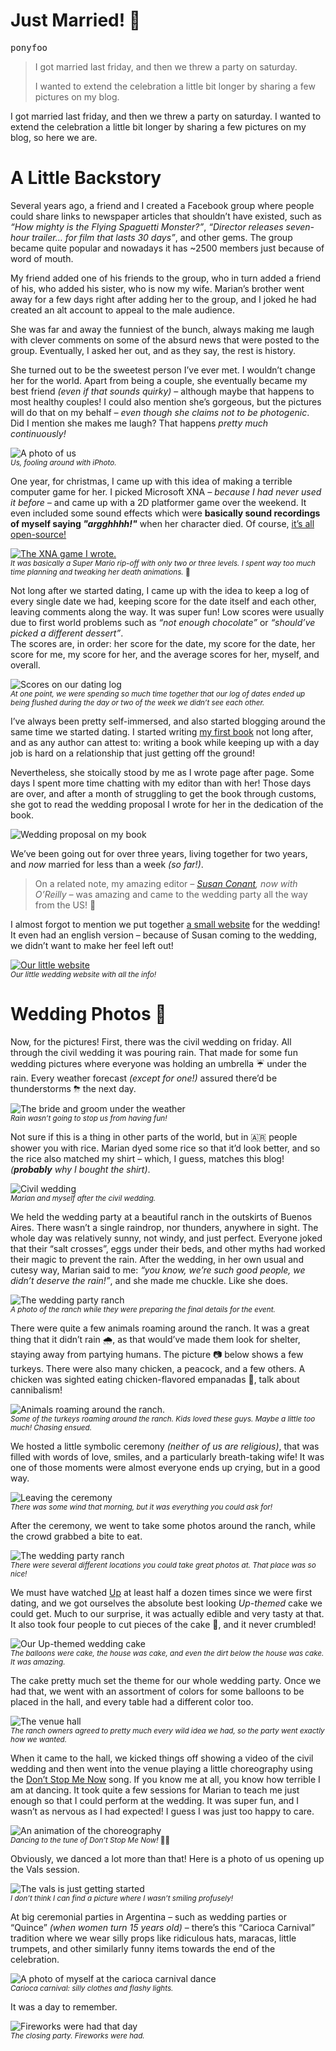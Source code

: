<div></div>

<h1>Just Married! &#x1F389;</h1>

<p><kbd>ponyfoo</kbd></p>

<blockquote><p>I got married last friday, and then we threw a party on saturday.</p>
<p>I wanted to extend the celebration a little bit longer by sharing a few pictures on my blog.</p>
</blockquote>

<div><p>I got married last friday, and then we threw a party on saturday. I wanted to extend the celebration a little bit longer by sharing a few pictures on my blog, so here we are.</p></div>

<div></div>

<div><h1 id="a-little-backstory">A Little Backstory</h1> <p>Several years ago, a friend and I created a Facebook group where people could share links to newspaper articles that shouldn&#x2019;t have existed, such as <em>&#x201C;How mighty is the Flying Spaguetti Monster?&#x201D;</em>, <em>&#x201C;Director releases seven-hour trailer&#x2026; for film that lasts 30 days&#x201D;</em>, and other gems. The group became quite popular and nowadays it has ~2500 members just because of word of mouth.</p> <p>My friend added one of his friends to the group, who in turn added a friend of his, who added his sister, who is now my wife. Marian&#x2019;s brother went away for a few days right after adding her to the group, and I joked he had created an alt account to appeal to the male audience.</p> <p>She was far and away the funniest of the bunch, always making me laugh with clever comments on some of the absurd news that were posted to the group. Eventually, I asked her out, and as they say, the rest is history.</p> <p>She turned out to be the sweetest person I&#x2019;ve ever met. I wouldn&#x2019;t change her for the world. Apart from being a couple, she eventually became my best friend <em>(even if that sounds quirky)</em> &#x2013; although maybe that happens to most healthy couples! I could also mention she&#x2019;s gorgeous, but the pictures will do that on my behalf <em>&#x2013; even though she claims not to be photogenic</em>. Did I mention she makes me laugh? That happens <em>pretty much continuously!</em></p> <p><img src="https://i.imgur.com/Hsx9pWl.jpg" alt="A photo of us"><br> <sub><em>Us, fooling around with iPhoto.</em></sub></p> <p>One year, for christmas, I came up with this idea of making a terrible computer game for her. I picked Microsoft XNA <em>&#x2013; because I had never used it before &#x2013;</em> and came up with a 2D platformer game over the weekend. It even included some sound effects which were <strong>basically sound recordings of myself saying <em>&quot;argghhhh!&quot;</em></strong> when her character died. Of course, <a href="https://github.com/bevacqua/marianx" target="_blank" aria-label="bevacqua/marianx on GitHub">it&#x2019;s all open-source!</a></p> <p><a href="https://github.com/bevacqua/marianx" target="_blank" aria-label="bevacqua/marianx on GitHub"><img alt="The XNA game I wrote." class="" src="https://i.imgur.com/JLaVvpk.png"></a><br> <sub><em>It was basically a Super Mario rip-off with only two or three levels. I spent way too much time planning and tweaking her death animations.</em> &#x1F479;</sub></p> <p>Not long after we started dating, I came up with the idea to keep a log of every single date we had, keeping score for the date itself and each other, leaving comments along the way. It was super fun! Low scores were usually due to first world problems such as <em>&#x201C;not enough chocolate&#x201D;</em> or <em>&#x201C;should&#x2019;ve picked a different dessert&#x201D;</em>.<br> The scores are, in order: her score for the date, my score for the date, her score for me, my score for her, and the average scores for her, myself, and overall.</p> <p><img alt="Scores on our dating log" class="" src="https://i.imgur.com/SuoD6Pr.png"><br> <sub><em>At one point, we were spending so much time together that our log of dates ended up being flushed during the day or two of the week we didn&#x2019;t see each other.</em></sub></p> <p>I&#x2019;ve always been pretty self-immersed, and also started blogging around the same time we started dating. I started writing <a href="https://ponyfoo.com/books/javascript-application-design" aria-label="JavaScript Application Design: A Build-First Approach">my first book</a> not long after, and as any author can attest to: writing a book while keeping up with a day job is hard on a relationship that just getting off the ground!</p> <p>Nevertheless, she stoically stood by me as I wrote page after page. Some days I spent more time chatting with my editor than with her! Those days are over, and after a month of struggling to get the book through customs, she got to read the wedding proposal I wrote for her in the dedication of the book.</p> <p><img alt="Wedding proposal on my book" class="" src="https://i.imgur.com/myv5xAw.jpg"></p> <p>We&#x2019;ve been going out for over three years, living together for two years, and <em>now</em> married for less than a week <em>(so far!)</em>.</p> <blockquote> <p>On a related note, my amazing editor <em>&#x2013; <a href="https://www.linkedin.com/in/susanconant" target="_blank" aria-label="Susan Conant on LinkedIn">Susan Conant</a>, now with O&#x2019;Reilly &#x2013;</em> was amazing and came to the wedding party all the way from the US! &#x1F389;</p> </blockquote> <p>I almost forgot to mention we put together <a href="https://tiramoslacasaporlaventana.com/en/" target="_blank" aria-label="Tiramos la Casa por la Ventana">a small website</a> for the wedding! It even had an english version &#x2013; because of Susan coming to the wedding, we didn&#x2019;t want to make her feel left out!</p> <p><a href="https://tiramoslacasaporlaventana.com/en/" target="_blank" aria-label="Tiramos la Casa por la Ventana"><img alt="Our little website" class="" src="https://i.imgur.com/I39PiiT.png"></a><br> <sub><em>Our little wedding website with all the info!</em></sub></p></div>

<div><h1 id="wedding-photos">Wedding Photos &#x1F4F8;</h1> <p>Now, for the pictures! First, there was the civil wedding on friday. All through the civil wedding it was pouring rain. That made for some fun wedding pictures where everyone was holding an umbrella &#x2614; under the rain. Every weather forecast <em>(except for one!)</em> assured there&#x2019;d be thunderstorms &#x26C8; the next day.</p> <p><img alt="The bride and groom under the weather" class="" src="https://i.imgur.com/nVVgC8K.jpg"><br> <sub><em>Rain wasn&#x2019;t going to stop us from having fun!</em></sub></p> <p>Not sure if this is a thing in other parts of the world, but in &#x1F1E6;&#x1F1F7; people shower you with rice. Marian dyed some rice so that it&#x2019;d look better, and so the rice also matched my shirt &#x2013; which, I guess, matches this blog! <em>(<strong>probably</strong> why I bought the shirt)</em>.</p> <p><img alt="Civil wedding" class="" src="https://i.imgur.com/Tx91For.jpg"><br> <sub><em>Marian and myself after the civil wedding.</em></sub></p> <p>We held the wedding party at a beautiful ranch in the outskirts of Buenos Aires. There wasn&#x2019;t a single raindrop, nor thunders, anywhere in sight. The whole day was relatively sunny, not windy, and just perfect. Everyone joked that their &#x201C;salt crosses&#x201D;, eggs under their beds, and other myths had worked their magic to prevent the rain. After the wedding, in her own usual and cutesy way, Marian said to me: <em>&#x201C;you know, we&#x2019;re such good people, we didn&#x2019;t deserve the rain!&#x201D;</em>, and she made me chuckle. Like she does.</p> <p><img alt="The wedding party ranch" class="" src="https://i.imgur.com/JJ8hJmc.jpg"><br> <sub><em>A photo of the ranch while they were preparing the final details for the event.</em></sub></p> <p>There were quite a few animals roaming around the ranch. It was a great thing that it didn&#x2019;t rain &#x1F327;, as that would&#x2019;ve made them look for shelter, staying away from partying humans. The picture &#x1F4F7; below shows a few turkeys. There were also many chicken, a peacock, and a few others. A chicken was sighted eating chicken-flavored empanadas &#x1F32E;, talk about cannibalism!</p> <p><img alt="Animals roaming around the ranch." class="" src="https://i.imgur.com/XHSHEl7.jpg"><br> <sub><em>Some of the turkeys roaming around the ranch. Kids loved these guys. Maybe a little too much! Chasing ensued.</em></sub></p> <p>We hosted a little symbolic ceremony <em>(neither of us are religious)</em>, that was filled with words of love, smiles, and a particularly breath-taking wife! It was one of those moments were almost everyone ends up crying, but in a good way.</p> <p><img alt="Leaving the ceremony" class="" src="https://i.imgur.com/N4Q1rfF.jpg"><br> <sub><em>There was some wind that morning, but it was everything you could ask for!</em></sub></p> <p>After the ceremony, we went to take some photos around the ranch, while the crowd grabbed a bite to eat.</p> <p><img alt="The wedding party ranch" class="" src="https://i.imgur.com/JNjFpAe.jpg"><br> <sub><em>There were several different locations you could take great photos at. That place was so nice!</em></sub></p> <p>We must have watched <a href="http://www.imdb.com/title/tt1049413/" target="_blank" aria-label="Up (2009) &#x2013; Pixar">Up</a> at least half a dozen times since we were first dating, and we got ourselves the absolute best looking <em>Up-themed</em> cake we could get. Much to our surprise, it was actually edible and very tasty at that. It also took four people to cut pieces of the cake &#x1F370;, and it never crumbled!</p> <p><img alt="Our Up-themed wedding cake" class="" src="https://i.imgur.com/Zu4MW0c.jpg"><br> <sub><em>The balloons were cake, the house was cake, and even the dirt below the house was cake. It was amazing.</em></sub></p> <p>The cake pretty much set the theme for our whole wedding party. Once we had that, we went with an assortment of colors for some balloons to be placed in the hall, and every table had a different color too.</p> <p><img alt="The venue hall" class="" src="https://i.imgur.com/x7sXls0.jpg"><br> <sub><em>The ranch owners agreed to pretty much every wild idea we had, so the party went exactly how we wanted.</em></sub></p> <p>When it came to the hall, we kicked things off showing a video of the civil wedding and then went into the venue playing a little choreography using the <a href="https://www.youtube.com/watch?v=HgzGwKwLmgM" target="_blank" aria-label="Don&apos;t Stop Me Now &#x2013; Queen">Don&#x2019;t Stop Me Now</a> song. If you know me at all, you know how terrible I am at dancing. It took quite a few sessions for Marian to teach me just enough so that I could perform at the wedding. It was super fun, and I wasn&#x2019;t as nervous as I had expected! I guess I was just too happy to care.</p> <p><img alt="An animation of the choreography" class="" src="https://i.imgur.com/2TaWr3D.gif"><br> <sub><em>Dancing to the tune of Don&#x2019;t Stop Me Now!</em> &#x1F483;&#x1F3B6;</sub></p> <p>Obviously, we danced a lot more than that! Here is a photo of us opening up the Vals session.</p> <p><img alt="The vals is just getting started" class="" src="https://i.imgur.com/ZHE55OM.jpg"><br> <sub><em>I don&#x2019;t think I can find a picture where I wasn&#x2019;t smiling profusely!</em></sub></p> <p>At big ceremonial parties in Argentina &#x2013; such as wedding parties or &#x201C;Quince&#x201D; <em>(when women turn 15 years old)</em> &#x2013; there&#x2019;s this &#x201C;Carioca Carnival&#x201D; tradition where we wear silly props like ridiculous hats, maracas, little trumpets, and other similarly funny items towards the end of the celebration.</p> <p><img alt="A photo of myself at the carioca carnival dance" class="" src="https://i.imgur.com/8l4fQd0.jpg"><br> <sub><em>Carioca carnival: silly clothes and flashy lights.</em></sub></p> <p>It was a day to remember.</p> <p><img alt="Fireworks were had that day" class="" src="https://i.imgur.com/iLsS2Zk.jpg"><br> <sub><em>The closing party. Fireworks were had.</em></sub></p></div>
